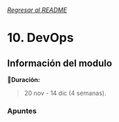 [*Regresar al README*](https://github.com/PJDev1/mi-block-de-notas/blob/main/README.md)

# 10. DevOps

## Información del modulo

📅**Duración:** 
> 20 nov - 14 dic (4 semanas).

### Apuntes 
